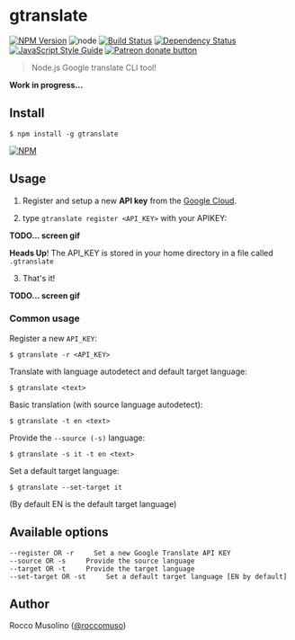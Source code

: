 # gtranslate

[![NPM Version](https://img.shields.io/npm/v/gtranslate.svg)](https://www.npmjs.com/package/gtranslate)
![node](https://img.shields.io/node/v/gtranslate.svg)
[![Build Status](https://travis-ci.org/roccomuso/gtranslate.svg?branch=master)](https://travis-ci.org/roccomuso/gtranslate)
[![Dependency Status](https://david-dm.org/roccomuso/gtranslate.png)](https://david-dm.org/roccomuso/gtranslate)
[![JavaScript Style Guide](https://img.shields.io/badge/code_style-standard-brightgreen.svg)](https://standardjs.com)
<span class="badge-patreon"><a href="https://patreon.com/roccomuso" title="Donate to this project using Patreon"><img src="https://img.shields.io/badge/patreon-donate-yellow.svg" alt="Patreon donate button" /></a></span>

> Node.js Google translate CLI tool!

**Work in progress...**

## Install

    $ npm install -g gtranslate

[![NPM](https://nodei.co/npm/gtranslate.png?downloads=true&downloadRank=true)](https://nodei.co/npm/gtranslate/)

## Usage

1. Register and setup a new **API key** from the [Google Cloud](https://support.google.com/cloud/answer/6158862?hl=en).

2. type `gtranslate register <API_KEY>` with your APIKEY:

**TODO... screen gif**

**Heads Up**! The API_KEY is stored in your home directory in a file called `.gtranslate`

3. That's it!

**TODO... screen gif**

### Common usage

Register a new `API_KEY`:

    $ gtranslate -r <API_KEY>

Translate with language autodetect and default target language:

    $ gtranslate <text>

Basic translation (with source language autodetect):

    $ gtranslate -t en <text>

Provide the `--source (-s)` language:

    $ gtranslate -s it -t en <text>

Set a default target language:

    $ gtranslate --set-target it

(By default EN is the default target language)

## Available options

```text
--register OR -r     Set a new Google Translate API KEY
--source OR -s     Provide the source language
--target OR -t     Provide the target language
--set-target OR -st     Set a default target language [EN by default]
```

## Author

Rocco Musolino ([@roccomuso](https://twitter.com/roccomuso))
